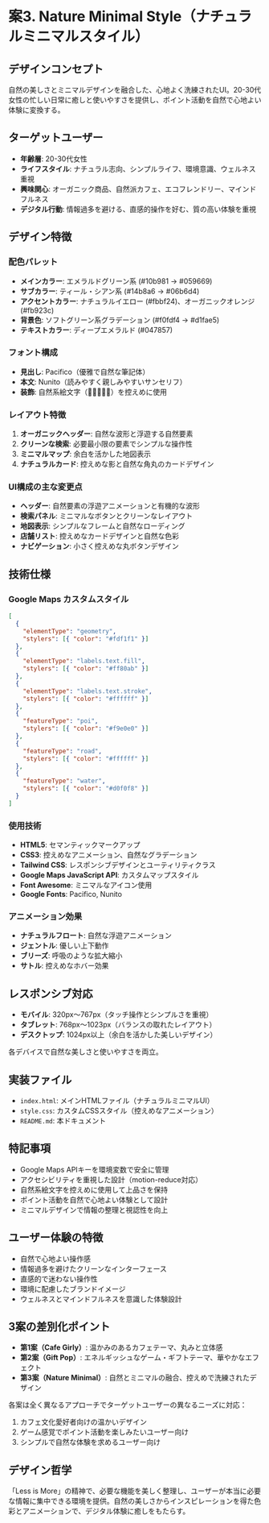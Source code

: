 # 案3. Nature Minimal Style（ナチュラルミニマルスタイル）

## デザインコンセプト
自然の美しさとミニマルデザインを融合した、心地よく洗練されたUI。20-30代女性の忙しい日常に癒しと使いやすさを提供し、ポイント活動を自然で心地よい体験に変換する。

## ターゲットユーザー
- **年齢層**: 20-30代女性
- **ライフスタイル**: ナチュラル志向、シンプルライフ、環境意識、ウェルネス重視
- **興味関心**: オーガニック商品、自然派カフェ、エコフレンドリー、マインドフルネス
- **デジタル行動**: 情報過多を避ける、直感的操作を好む、質の高い体験を重視

## デザイン特徴

### 配色パレット
- **メインカラー**: エメラルドグリーン系 (#10b981 → #059669)
- **サブカラー**: ティール・シアン系 (#14b8a6 → #06b6d4)
- **アクセントカラー**: ナチュラルイエロー (#fbbf24)、オーガニックオレンジ (#fb923c)
- **背景色**: ソフトグリーン系グラデーション (#f0fdf4 → #d1fae5)
- **テキストカラー**: ディープエメラルド (#047857)

### フォント構成
- **見出し**: Pacifico（優雅で自然な筆記体）
- **本文**: Nunito（読みやすく親しみやすいサンセリフ）
- **装飾**: 自然系絵文字（🌿🦋🌸🍃✨）を控えめに使用

### レイアウト特徴
1. **オーガニックヘッダー**: 自然な波形と浮遊する自然要素
2. **クリーンな検索**: 必要最小限の要素でシンプルな操作性
3. **ミニマルマップ**: 余白を活かした地図表示
4. **ナチュラルカード**: 控えめな影と自然な角丸のカードデザイン

### UI構成の主な変更点
- **ヘッダー**: 自然要素の浮遊アニメーションと有機的な波形
- **検索パネル**: ミニマルなボタンとクリーンなレイアウト
- **地図表示**: シンプルなフレームと自然なローディング
- **店舗リスト**: 控えめなカードデザインと自然な色彩
- **ナビゲーション**: 小さく控えめな丸ボタンデザイン

## 技術仕様

### Google Maps カスタムスタイル
```json
[
  {
    "elementType": "geometry",
    "stylers": [{ "color": "#fdf1f1" }]
  },
  {
    "elementType": "labels.text.fill",
    "stylers": [{ "color": "#ff80ab" }]
  },
  {
    "elementType": "labels.text.stroke",
    "stylers": [{ "color": "#ffffff" }]
  },
  {
    "featureType": "poi",
    "stylers": [{ "color": "#f9e0e0" }]
  },
  {
    "featureType": "road",
    "stylers": [{ "color": "#ffffff" }]
  },
  {
    "featureType": "water",
    "stylers": [{ "color": "#d0f0f8" }]
  }
]
```

### 使用技術
- **HTML5**: セマンティックマークアップ
- **CSS3**: 控えめなアニメーション、自然なグラデーション
- **Tailwind CSS**: レスポンシブデザインとユーティリティクラス
- **Google Maps JavaScript API**: カスタムマップスタイル
- **Font Awesome**: ミニマルなアイコン使用
- **Google Fonts**: Pacifico, Nunito

### アニメーション効果
- **ナチュラルフロート**: 自然な浮遊アニメーション
- **ジェントル**: 優しい上下動作
- **ブリーズ**: 呼吸のような拡大縮小
- **サトル**: 控えめなホバー効果

## レスポンシブ対応
- **モバイル**: 320px〜767px（タッチ操作とシンプルさを重視）
- **タブレット**: 768px〜1023px（バランスの取れたレイアウト）
- **デスクトップ**: 1024px以上（余白を活かした美しいデザイン）

各デバイスで自然な美しさと使いやすさを両立。

## 実装ファイル
- `index.html`: メインHTMLファイル（ナチュラルミニマルUI）
- `style.css`: カスタムCSSスタイル（控えめなアニメーション）
- `README.md`: 本ドキュメント

## 特記事項
- Google Maps APIキーを環境変数で安全に管理
- アクセシビリティを重視した設計（motion-reduce対応）
- 自然系絵文字を控えめに使用して上品さを保持
- ポイント活動を自然で心地よい体験として設計
- ミニマルデザインで情報の整理と視認性を向上

## ユーザー体験の特徴
- 自然で心地よい操作感
- 情報過多を避けたクリーンなインターフェース
- 直感的で迷わない操作性
- 環境に配慮したブランドイメージ
- ウェルネスとマインドフルネスを意識した体験設計

## 3案の差別化ポイント
- **第1案（Cafe Girly）**: 温かみのあるカフェテーマ、丸みと立体感
- **第2案（Gift Pop）**: エネルギッシュなゲーム・ギフトテーマ、華やかなエフェクト
- **第3案（Nature Minimal）**: 自然とミニマルの融合、控えめで洗練されたデザイン

各案は全く異なるアプローチでターゲットユーザーの異なるニーズに対応：
1. カフェ文化愛好者向けの温かいデザイン
2. ゲーム感覚でポイント活動を楽しみたいユーザー向け
3. シンプルで自然な体験を求めるユーザー向け

## デザイン哲学
「Less is More」の精神で、必要な機能を美しく整理し、ユーザーが本当に必要な情報に集中できる環境を提供。自然の美しさからインスピレーションを得た色彩とアニメーションで、デジタル体験に癒しをもたらす。
